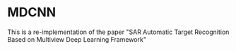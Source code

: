 # MDCNN
This is a re-implementation of the paper "SAR Automatic Target Recognition Based on Multiview Deep Learning Framework"
